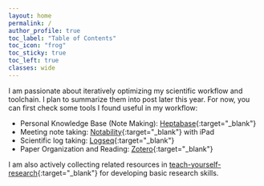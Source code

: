 ```yaml
---
layout: home
permalink: /
author_profile: true
toc_label: "Table of Contents"
toc_icon: "frog"
toc_sticky: true
toc_left: true
classes: wide
---
```


I am passionate about iteratively optimizing my scientific workflow and toolchain. I plan to summarize them into post later this year. For now, you can first check some tools I found useful in my workflow:

* Personal Knowledge Base (Note Making): [Heptabase](https://heptabase.com/){:target="_blank"}
* Meeting note taking: [Notability](https://notability.com/){:target="_blank"} with iPad
* Scientific log taking: [Logseq](https://logseq.com/){:target="_blank"}
* Paper Organization and Reading: [Zotero](https://www.zotero.org/){:target="_blank"}

I am also actively collecting related resources in [teach-yourself-research](https://github.com/zheng95z/teach-yourself-research){:target="_blank"} for developing basic research skills.
